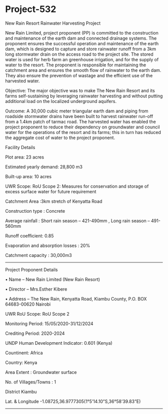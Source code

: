# Project-532
New Rain Resort Rainwater Harvesting Project 

New Rain Limited, project proponent (PP) is committed to the construction and maintenance of the 
earth dam and connected drainage systems. The proponent ensures the successful operation and 
maintenance of the earth dam, which is designed to capture and store rainwater runoff from a 3km long 
stormwater drain on the access road to the project site. The stored water is used for herb farm an 
greenhouse irrigation, and for the supply of water to the resort. The proponent is responsible for 
maintaining the catchment area and ensures the smooth flow of rainwater to the earth dam. They also 
ensure the prevention of wastage and the efficient use of the harvested water. 

Objective: The major objective was to make The New Rain Resort and its farms self-sustaining by 
leveraging rainwater harvesting and without putting additional load on the localized underground 
aquifers. 

Outcome: A 30,000 cubic meter triangular earth dam and piping from roadside stormwater drains have 
been built to harvest rainwater run-off from a 1.4km patch of tarmac road. The harvested water has 
enabled the project proponent to reduce their dependency on groundwater and council water for the 
operations of the resort and its farms; this in turn has reduced the aggregate cost of water to the project 
proponent. 

Facility Details 

Plot area: 23 acres 

Estimated yearly demand: 28,800 m3 

Built-up area: 10 acres

UWR Scope: RoU Scope 2: Measures for conservation and 
storage of excess surface water for future 
requirement 

Catchment Area :3km stretch of Kenyatta Road

Construction type : Concrete 

Average rainfall : Short rain season – 421-490mm , Long rain season – 491-560mm 

Runoff coefficient: 0.85  

Evaporation and absorption losses : 20% 

Catchment capacity : 30,000m3 
___________________
Project Proponent Details 

• Name – New Rain Limited (New Rain Resort) 

• Director – Mrs.Esther Kibere 

• Address – The New Rain, Kenyatta Road, Kiambu County, P.O. BOX 64683-00620 Nairobi  

UWR RoU Scope: RoU Scope 2 

Monitoring Period: 15/05/2020-31/12/2024 

Crediting Period: 2020-2024 

UNDP Human Development Indicator: 0.601 (Kenya)  

Countinent: Africa

Country: Kenya

Area Extent  : Groundwater surface 

No. of Villages/Towns  : 1 

District  Kiambu 

Lat. & Longitude  -1.08725,36.9777305(1°5’14.10”S,36°58’39.83”E) 
__________________

